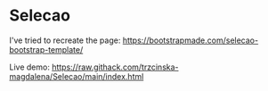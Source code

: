 # Selecao
I've tried to recreate the page: https://bootstrapmade.com/selecao-bootstrap-template/

Live demo: https://raw.githack.com/trzcinska-magdalena/Selecao/main/index.html
